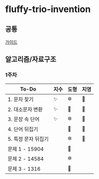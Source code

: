 # fluffy-trio-invention

## 공통
[가이드](./GUIDE.md)

## 알고리즘/자료구조

### 1주차
| To-Do | 지수 | 도형 | 지영 |
| ------- | ------- | ------ | ------ | 
|1. 문자 찾기| ✨ | :snowflake: | 📕 |
|2. 대소문자 변환| ✨ | :hibiscus: | 📙 |
|3. 문장 속 단어| ✨ | :snowflake: | 📒 |
|4. 단어 뒤집기| | :hibiscus: | 📗 |
|5. 특정 문자 뒤집기| | :snowflake:| 📘 |
|문제 1 - 15904 | | :hibiscus: | |
|문제 2 - 14584 | | :snowflake: | |
|문제 3 - 1316  | | :hibiscus: | |

